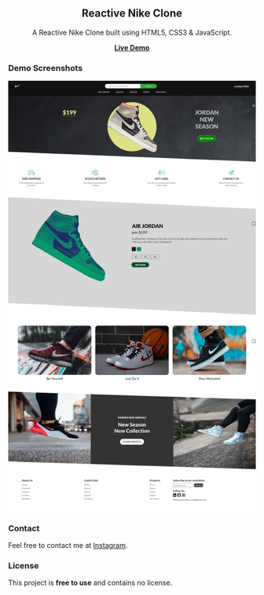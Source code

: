 <div align="center">
  
 
  <br />

  <h2 align="center">Reactive Nike Clone</h2>

  A Reactive Nike Clone built using HTML5, CSS3 & JavaScript.

  <a href="https://nike-clone-seven-amber.vercel.app/"><strong>Live Demo</strong></a>

</div>

### Demo Screenshots

![Nike Clone Screenshot](./other-assets/Demo.png "FullSite Demo")


### Contact

Feel free to contact me at [Instagram](https://www.instagram.com/harsh__aditya).

### License

This project is **free to use** and contains no license.
